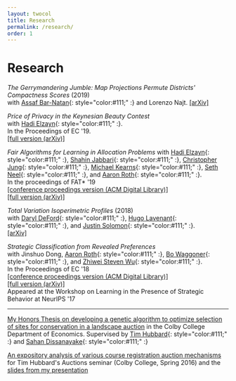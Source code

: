 ```yaml
---
layout: twocol
title: Research
permalink: /research/
order: 1
---
```


# Research


*The Gerrymandering Jumble: Map Projections Permute Districts' Compactness Scores* (2019)  
with [Assaf Bar-Natan](http://www.math.toronto.edu/safibn/){: style="color:#111;" :} and Lorenzo Najt.
[[arXiv]](https://arxiv.org/abs/1905.03173)  




*Price of Privacy in the Keynesian Beauty Contest*   
with [Hadi Elzayn](https://www.math.upenn.edu/~hads/){: style="color:#111;" :}.  
In the Proceedings of EC '19.  
[[full version (arXiv)]](https://arxiv.org/abs/1905.00844) 



*Fair Algorithms for Learning in Allocation Problems* 
with [Hadi Elzayn](https://www.math.upenn.edu/~hads/){: style="color:#111;" :}, [Shahin Jabbari](http://cis.upenn.edu/~jabbari/){: style="color:#111;" :}, [Christopher Jung](https://www.cis.upenn.edu/~chrjung/){: style="color:#111;" :}, [Michael Kearns](http://www.cis.upenn.edu/~mkearns/){: style="color:#111;" :}, [Seth Neel](https://sethstatistics.wordpress.com/){: style="color:#111;" :}, and [Aaron Roth](http://www.cis.upenn.edu/~aaroth/){: style="color:#111;" :}.  
In the proceedings of FAT\* '19  
[[conference proceedings version (ACM Digital Library)]](https://dl.acm.org/authorize?N671375)  
[[full version (arXiv)]](https://arxiv.org/abs/1808.10549) 


*Total Variation Isoperimetric Profiles* (2018)  
with [Daryl DeFord](https://people.csail.mit.edu/ddeford/){: style="color:#111;" :}, [Hugo Lavenant](https://www.math.u-psud.fr/~lavenant/){: style="color:#111;" :}, and [Justin Solomon](https://people.csail.mit.edu/jsolomon/){: style="color:#111;" :}.  
[[arXiv]](https://arxiv.org/abs/1809.07943)  


*Strategic Classification from Revealed Preferences*  
with Jinshuo Dong, [Aaron Roth](http://www.cis.upenn.edu/~aaroth/){: style="color:#111;" :}, [Bo Waggoner](https://www.bowaggoner.com/){: style="color:#111;" :}, and [Zhiwei Steven Wu](https://www-users.cs.umn.edu/~zsw/){: style="color:#111;" :}.  
In the Proceedings of EC '18  
[[conference proceedings version (ACM Digital Library)]](https://dl.acm.org/authorize?N671376)    
[[full version (arXiv)]](https://arxiv.org/abs/1710.07887)  
Appeared at the Workshop on Learning in the Presence of Strategic Behavior at NeurIPS '17  


----
[My Honors Thesis on developing a genetic algorithm to optimize selection of sites for conservation in a landscape auction](http://zachschutzman.com/assets/papers_and_presentations/landscape_auctions_thesis.pdf) in the Colby College Department of Economics.  Supervised by [Tim Hubbard](http://www.colby.edu/economics/faculty/thubbard/){: style="color:#111;" :} and [Sahan Dissanayake](http://sahan.org/){: style="color:#111;" :}

[An expository analysis of various course registration auction mechanisms](http://zachschutzman.com/assets/papers_and_presentations/course_registration_auctions.pdf) for Tim Hubbard's Auctions seminar (Colby College, Spring 2016) and the [slides from my presentation](http://zachschutzman.com/assets/papers_and_presentations/course_reg_auctions_pres.pptx)  





